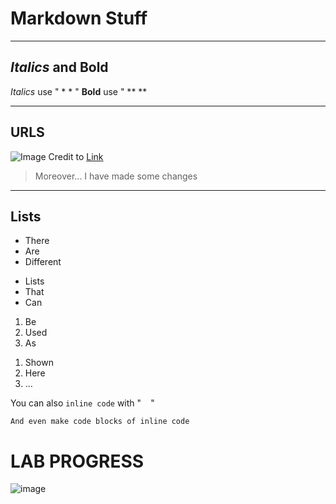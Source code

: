 # Markdown Stuff
---
## *Italics* and **Bold**

*Italics* use " * * "
**Bold** use " ** **

---
## URLS

![Image](https://hakaimagazine.com/wp-content/uploads/header-proboscis-monkeys.jpg)
Credit to [Link](https://www.google.com/url?sa=i&url=https%3A%2F%2Fhakaimagazine.com%2Ffeatures%2Fthe-wonderful-transcendent-life-of-an-odd-nosed-monkey%2F&psig=AOvVaw2XuX2wt9GaJzJXQVu2IYOT&ust=1642116825060000&source=images&cd=vfe&ved=0CAsQjRxqFwoTCPjou4uwrfUCFQAAAAAdAAAAABAD)
> Moreover...
> I have made some changes
---

## Lists

* There
* Are
* Different
- Lists
- That
- Can
1. Be
2. Used
3. As
1) Shown
2) Here
3) ...

You can also `inline code` with " ` ` "
```
And even make code blocks of inline code
```

# LAB PROGRESS
![image](https://user-images.githubusercontent.com/88344031/149242930-aa2af50a-fa6a-4f55-a909-d0fef27da567.png)

